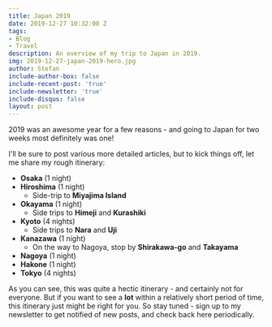 ```yaml
---
title: Japan 2019
date: 2019-12-27 10:32:00 Z
tags:
- Blog
- Travel
description: An overview of my trip to Japan in 2019.
img: 2019-12-27-japan-2019-hero.jpg
author: Stefan
include-author-box: false
include-recent-post: 'true'
include-newsletter: 'true'
include-disqus: false
layout: post
---
```


2019 was an awesome year for a few reasons - and going to Japan for two weeks most definitely was one!

I'll be sure to post various more detailed articles, but to kick things off, let me share my rough itinerary:
* **Osaka** (1 night)
* **Hiroshima** (1 night)
  * Side-trip to **Miyajima Island**
* **Okayama** (1 night)
  * Side trips to **Himeji** and **Kurashiki**
* **Kyoto** (4 nights)
  * Side trips to **Nara** and **Uji**
* **Kanazawa** (1 night)
  * On the way to Nagoya, stop by **Shirakawa-go** and **Takayama**
* **Nagoya** (1 night)
* **Hakone** (1 night)
* **Tokyo** (4 nights)

As you can see, this was quite a hectic itinerary - and certainly not for everyone. But if you want to see a **lot** within a relatively short period of time, this itinerary just might be right for you. So stay tuned - sign up to my newsletter to get notified of new posts, and check back here periodically.

